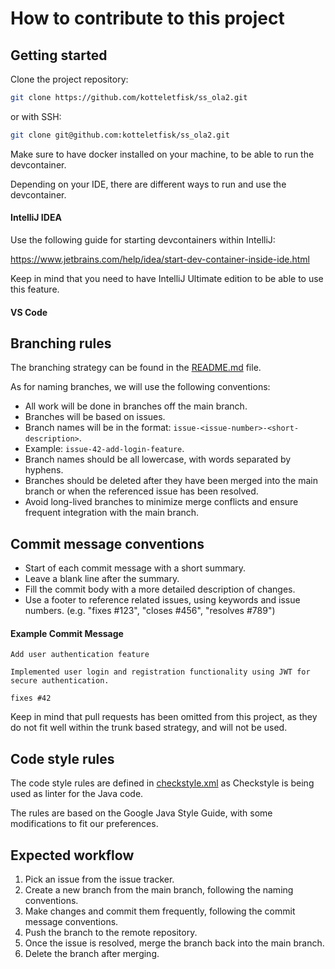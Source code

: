 # How to contribute to this project

## Getting started

Clone the project repository:

```bash
git clone https://github.com/kotteletfisk/ss_ola2.git
```

or with SSH:

```bash
git clone git@github.com:kotteletfisk/ss_ola2.git
```

Make sure to have docker installed on your machine, to be able to run the devcontainer.

Depending on your IDE, there are different ways to run and use the devcontainer.

#### IntelliJ IDEA
Use the following guide for starting devcontainers within IntelliJ: 

https://www.jetbrains.com/help/idea/start-dev-container-inside-ide.html

Keep in mind that you need to have IntelliJ Ultimate edition to be able to use this feature.

#### VS Code


## Branching rules

The branching strategy can be found in the [README.md](./README.md) file.

As for naming branches, we will use the following conventions:
- All work will be done in branches off the main branch.
- Branches will be based on issues.
- Branch names will be in the format: `issue-<issue-number>-<short-description>`.
- Example: `issue-42-add-login-feature`.
- Branch names should be all lowercase, with words separated by hyphens.
- Branches should be deleted after they have been merged into the main branch or when the referenced issue has been resolved.
- Avoid long-lived branches to minimize merge conflicts and ensure frequent integration with the main branch.

## Commit message conventions
- Start of each commit message with a short summary.
- Leave a blank line after the summary.
- Fill the commit body with a more detailed description of changes.
- Use a footer to reference related issues, using keywords and issue numbers. (e.g. "fixes #123", "closes #456", "resolves #789")

#### Example Commit Message

```
Add user authentication feature

Implemented user login and registration functionality using JWT for secure authentication.

fixes #42
```

Keep in mind that pull requests has been omitted from this project, as they do not fit well within the trunk based strategy, and will not be used.

## Code style rules
The code style rules are defined in [checkstyle.xml](./checkstyle.xml) as Checkstyle is being used as linter for the Java code.

The rules are based on the Google Java Style Guide, with some modifications to fit our preferences.

## Expected workflow
1. Pick an issue from the issue tracker.
2. Create a new branch from the main branch, following the naming conventions.
3. Make changes and commit them frequently, following the commit message conventions.
4. Push the branch to the remote repository.
5. Once the issue is resolved, merge the branch back into the main branch.
6. Delete the branch after merging.